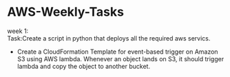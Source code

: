 # AWS-Weekly-Tasks

week 1:<br />
Task:Create a script in python that deploys all the required aws servics.<br />
  - Create a CloudFormation Template for event-based trigger on Amazon S3 using AWS lambda. Whenever an object lands on S3, it should trigger lambda and copy the object to another bucket.<br />
